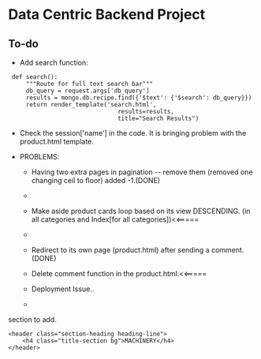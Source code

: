 # Data Centric Backend Project

## To-do



- Add search function:

```  @app.route('/search')  
 def search():
     """Route for full text search bar"""
     db_query = request.args['db_query']
     results = mongo.db.recipe.find({'$text': {'$search': db_query}})
     return render_template('search.html',
                               results=results,
                               title="Search Results")
```

- Check the session['name'] in the code. It is bringing problem with the product.html template.

- PROBLEMS:
  - Having two extra pages in pagination -- remove them (removed one changing ceil to floor) added -1.(DONE)
  - 
  
  - Make aside product cards loop based on its view DESCENDING. (in all categories and Index[for all categories])<<=====
  - 
  
  - Redirect to its own page (product.html) after sending a comment.(DONE)
  

  - Delete comment function in the product.html.<<=====
  - Deployment Issue..
  - 

section to add.

```
<header class="section-heading heading-line">
	<h4 class="title-section bg">MACHINERY</h4>
</header>
```